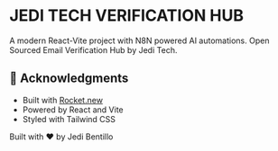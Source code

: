 # JEDI TECH VERIFICATION HUB

A modern React-Vite project with N8N powered AI automations. Open Sourced Email Verification Hub by Jedi Tech. 


## 🙏 Acknowledgments

- Built with [Rocket.new](https://rocket.new)
- Powered by React and Vite
- Styled with Tailwind CSS

Built with ❤️ by Jedi Bentillo
